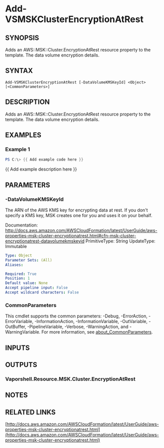 # Add-VSMSKClusterEncryptionAtRest

## SYNOPSIS
Adds an AWS::MSK::Cluster.EncryptionAtRest resource property to the template.
The data volume encryption details.

## SYNTAX

```
Add-VSMSKClusterEncryptionAtRest [-DataVolumeKMSKeyId] <Object> [<CommonParameters>]
```

## DESCRIPTION
Adds an AWS::MSK::Cluster.EncryptionAtRest resource property to the template.
The data volume encryption details.

## EXAMPLES

### Example 1
```powershell
PS C:\> {{ Add example code here }}
```

{{ Add example description here }}

## PARAMETERS

### -DataVolumeKMSKeyId
The ARN of the AWS KMS key for encrypting data at rest.
If you don't specify a KMS key, MSK creates one for you and uses it on your behalf.

Documentation: http://docs.aws.amazon.com/AWSCloudFormation/latest/UserGuide/aws-properties-msk-cluster-encryptionatrest.html#cfn-msk-cluster-encryptionatrest-datavolumekmskeyid
PrimitiveType: String
UpdateType: Immutable

```yaml
Type: Object
Parameter Sets: (All)
Aliases:

Required: True
Position: 1
Default value: None
Accept pipeline input: False
Accept wildcard characters: False
```

### CommonParameters
This cmdlet supports the common parameters: -Debug, -ErrorAction, -ErrorVariable, -InformationAction, -InformationVariable, -OutVariable, -OutBuffer, -PipelineVariable, -Verbose, -WarningAction, and -WarningVariable. For more information, see [about_CommonParameters](http://go.microsoft.com/fwlink/?LinkID=113216).

## INPUTS

## OUTPUTS

### Vaporshell.Resource.MSK.Cluster.EncryptionAtRest
## NOTES

## RELATED LINKS

[http://docs.aws.amazon.com/AWSCloudFormation/latest/UserGuide/aws-properties-msk-cluster-encryptionatrest.html](http://docs.aws.amazon.com/AWSCloudFormation/latest/UserGuide/aws-properties-msk-cluster-encryptionatrest.html)

